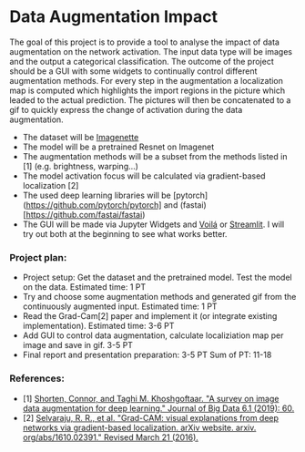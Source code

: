 # Data Augmentation Impact

The goal of this project is to provide a tool to analyse the impact of data augmentation on the network activation. The input data type will be images and the output a categorical classification. The outcome of the project should be a GUI with some widgets to continually control different augmentation methods. For every step in the augmentation a localization map is computed which highlights the import regions in the picture which leaded to the actual prediction. The pictures will then be concatenated to a gif to quickly express the change of activation during the data augmentation. 

- The dataset will be [Imagenette](https://github.com/fastai/imagenette])
- The model will be a pretrained Resnet on Imagenet 
- The augmentation methods will be a subset from the methods listed in [1] (e.g. brightness, warping...)
- The model activation focus will be calculated via gradient-based localization [2]
- The used deep learning libraries will be [pytorch](https://github.com/pytorch/pytorch] and (fastai)[https://github.com/fastai/fastai)
- The GUI will be made via Jupyter Widgets and [Voilá](https://github.com/voila-dashboards/voila) or [Streamlit](https://github.com/streamlit/streamlit). I will try out both at the beginning to see what works better. 

### Project plan:
- Project setup: Get the dataset and the pretrained model. Test the model on the data. Estimated time: 1 PT
- Try and choose some augmentation methods and generated gif from the continuously augmented input. Estimated time: 1 PT
- Read the Grad-Cam[2] paper and implement it (or integrate existing implementation). Estimated time: 3-6 PT
- Add GUI to control data augmentation, calculate localiziation map per image and save in gif. 3-5 PT
- Final report and presentation preparation: 3-5 PT
Sum of PT: 11-18

### References:
- [1] [Shorten, Connor, and Taghi M. Khoshgoftaar. "A survey on image data augmentation for deep learning." Journal of Big Data 6.1 (2019): 60.](https://link.springer.com/article/10.1186/s40537-019-0197-0)
- [2] [Selvaraju, R. R., et al. "Grad-CAM: visual explanations from deep networks via gradient-based localization. arXiv website. arxiv. org/abs/1610.02391." Revised March 21 (2016).](https://arxiv.org/pdf/1610.02391.pdf)


```python

```
